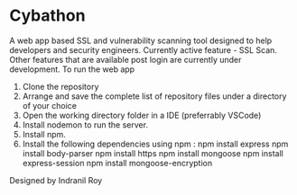 # Cybathon
A web app based SSL and vulnerability scanning tool designed to help developers and security engineers.
Currently active feature - SSL Scan. Other features that are available post login are currently under development.
To run the web app 
1. Clone the repository 
2. Arrange and save the complete list of repository files under a directory of your choice
3. Open the working directory folder in a IDE (preferrably VSCode)
4. Install nodemon to run the server.
5. Install npm. 
6. Install the following dependencies using npm : 
    npm install express
    npm install body-parser
    npm install https
    npm install mongoose
    npm install express-session
    npm install mongoose-encryption

Designed by Indranil Roy
